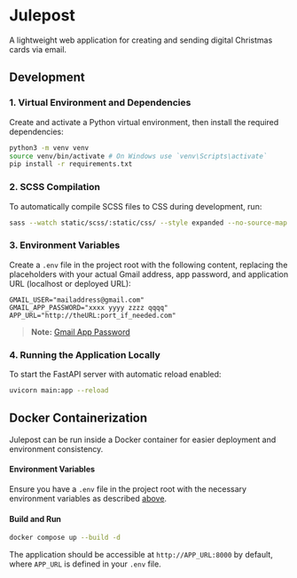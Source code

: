 # Julepost

A lightweight web application for creating and sending digital Christmas cards via email.

## Development

### 1. Virtual Environment and Dependencies

Create and activate a Python virtual environment, then install the required dependencies:

```bash
python3 -m venv venv
source venv/bin/activate # On Windows use `venv\Scripts\activate`
pip install -r requirements.txt
```

### 2. SCSS Compilation

To automatically compile SCSS files to CSS during development, run:

```bash
sass --watch static/scss/:static/css/ --style expanded --no-source-map
```

### 3. Environment Variables

Create a `.env` file in the project root with the following content, replacing the placeholders with your actual Gmail address, app password, and application URL (localhost or deployed URL):

```
GMAIL_USER="mailaddress@gmail.com"
GMAIL_APP_PASSWORD="xxxx yyyy zzzz qqqq"
APP_URL="http://theURL:port_if_needed.com"
```

> <b>Note:</b> [Gmail App Password](https://support.google.com/accounts/answer/185833)

### 4. Running the Application Locally

To start the FastAPI server with automatic reload enabled:

```bash
uvicorn main:app --reload
```

## Docker Containerization

Julepost can be run inside a Docker container for easier deployment and environment consistency.

#### Environment Variables

Ensure you have a `.env` file in the project root with the necessary environment variables as described [above](#3-environment-variables).

#### Build and Run

```bash
docker compose up --build -d
```

The application should be accessible at `http://APP_URL:8000` by default, where `APP_URL` is defined in your `.env` file.
